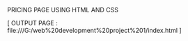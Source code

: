 PRICING PAGE USING HTML AND CSS


[ OUTPUT PAGE : file:///G:/web%20development%20project%201/index.html ]

